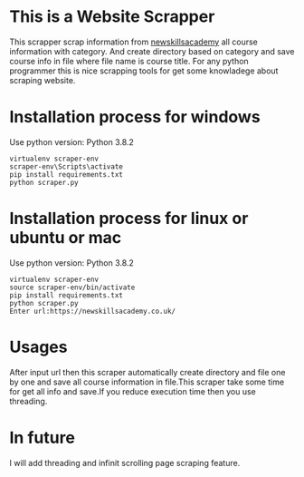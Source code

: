 # This is a Website Scrapper
This scrapper scrap information from [newskillsacademy](https://newskillsacademy.co.uk/) all course information with category. And create directory based on category and save course info in file where file name is course title.
For any python programmer this is nice scrapping tools for get some knowladege about scraping website.

# Installation process for windows
Use python version: Python 3.8.2
```
virtualenv scraper-env
scraper-env\Scripts\activate
pip install requirements.txt
python scraper.py
```

# Installation process for linux or ubuntu or mac
Use python version: Python 3.8.2
```
virtualenv scraper-env
source scraper-env/bin/activate
pip install requirements.txt
python scraper.py
Enter url:https://newskillsacademy.co.uk/
```

# Usages
After input url then this scraper automatically create directory and file one by one and save all course information in file.This scraper take some time for get all info and save.If you reduce execution time then you use threading.
# In future
I will add threading  and  infinit scrolling page scraping feature.
